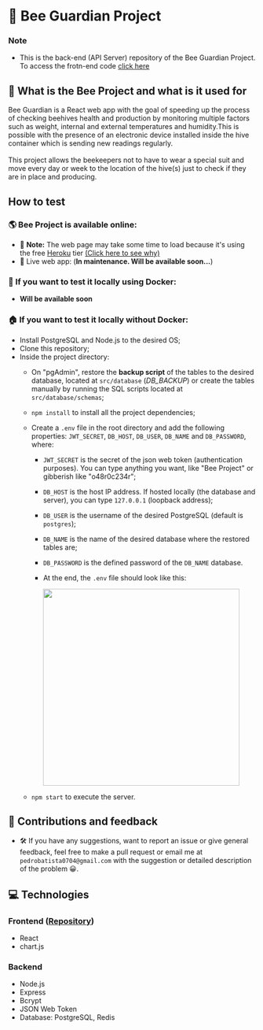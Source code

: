 # 🐝 Bee Guardian Project

### Note
- This is the back-end (API Server) repository of the Bee Guardian Project. To access the frotn-end code [click here](https://github.com/pedro742k2/bee-project)

## 🍯 What is the Bee Project and what is it used for

Bee Guardian is a React web app with the goal of speeding up the process of checking beehives health and production by monitoring multiple factors such as weight, internal and external temperatures and humidity.This is possible with the presence of an electronic device installed inside the hive container which is sending new readings regularly.
<br/><br/>
This project allows the beekeepers not to have to wear a special suit and move every day or week to the location of the hive(s) just to check if they are in place and producing.
  
## How to test

### 🌎 Bee Project is available online:
  - 📝 **Note:** The web page may take some time to load because it's using the free [Heroku](https://www.heroku.com/) tier [(Click here to see why)](https://blog.heroku.com/app_sleeping_on_heroku#:~:text=When%20Do%20Apps,put%20to%20sleep.)
  - 📡 Live web app: (**In maintenance. Will be available soon...**)
  
### 🐋 If you want to test it locally using Docker:
  - **Will be available soon**
  
### 🏠 If you want to test it locally without Docker:
  - Install PostgreSQL and Node.js to the desired OS;
  - Clone this repository;
  - Inside the project directory:
    - On "pgAdmin", restore the **backup script** of the tables to the desired database, located at `src/database` (*DB_BACKUP*) or create the tables manually by running the SQL scripts located at `src/database/schemas`;
    - `npm install` to install all the project dependencies;
    - Create a `.env` file in the root directory and add the following properties: `JWT_SECRET`, `DB_HOST`, `DB_USER`, `DB_NAME` and `DB_PASSWORD`, where:
      - `JWT_SECRET` is the secret of the json web token (authentication purposes). You can type anything you want, like "Bee Project" or gibberish like "o48r0c234r";
      - `DB_HOST` is the host IP address. If hosted locally (the database and server), you can type `127.0.0.1` (loopback address);
      - `DB_USER` is the username of the desired PostgreSQL (default is `postgres`);
      - `DB_NAME` is the name of the desired database where the restored tables are;
      - `DB_PASSWORD` is the defined password of the `DB_NAME` database.
      - At the end, the `.env` file should look like this:
      
        <img src="https://user-images.githubusercontent.com/54741310/181845361-7e5bf5f0-41af-4aab-b7bc-09130827b6ae.png" width=400 />

    - `npm start` to execute the server.
  
## 🤝 Contributions and feedback

  - 🛠️ If you have any suggestions, want to report an issue or give general feedback, feel free to make a pull request or email me at `pedrobatista0704@gmail.com` with the suggestion or detailed description of the problem 😀.

## 💻 Technologies

### Frontend ([Repository](https://github.com/pedro742k2/bee-project))
  - React
  - chart.js

### Backend
  - Node.js
  - Express
  - Bcrypt
  - JSON Web Token
  - Database: PostgreSQL, Redis
